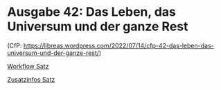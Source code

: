 # Ausgabe 42: Das Leben, das Universum und der ganze Rest

(CfP: <https://libreas.wordpress.com/2022/07/14/cfp-42-das-leben-das-universum-und-der-ganze-rest/>)

[Workflow Satz](https://github.com/libreas/libreas.github.io/wiki/Workflow-Satz)

[Zusatzinfos Satz](https://github.com/libreas/libreas.github.io/wiki/Zusatzinfos-Satz)